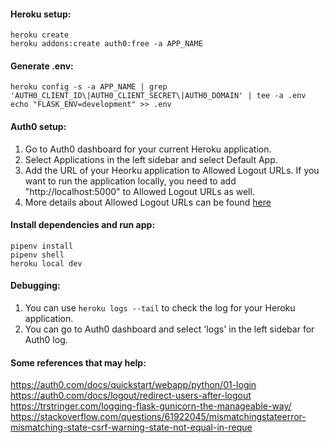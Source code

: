 #### Heroku setup:

```
heroku create
heroku addons:create auth0:free -a APP_NAME
```

#### Generate .env:
```
heroku config -s -a APP_NAME | grep 'AUTH0_CLIENT_ID\|AUTH0_CLIENT_SECRET\|AUTH0_DOMAIN' | tee -a .env
echo "FLASK_ENV=development" >> .env
```

#### Auth0 setup:
1. Go to Auth0 dashboard for your current Heroku application.
2. Select Applications in the left sidebar and select Default App.
3. Add the URL of your Heorku application to Allowed Logout URLs. If you want to run the application locally, you need to add "http://localhost:5000" to Allowed Logout URLs as well.
4. More details about Allowed Logout URLs can be found [here][auth0-allowed-logout-urls]


#### Install dependencies and run app:
```
pipenv install
pipenv shell
heroku local dev
```

#### Debugging:
1. You can use `heroku logs --tail` to check the log for your Heroku application.
2. You can go to Auth0 dashboard and select 'logs' in the left sidebar for Auth0 log.

#### Some references that may help:

https://auth0.com/docs/quickstart/webapp/python/01-login \
https://auth0.com/docs/logout/redirect-users-after-logout \
https://trstringer.com/logging-flask-gunicorn-the-manageable-way/ \
https://stackoverflow.com/questions/61922045/mismatchingstateerror-mismatching-state-csrf-warning-state-not-equal-in-reque

[auth0-allowed-logout-urls]: https://auth0.com/docs/quickstart/webapp/python/01-login#configure-logout-urls


